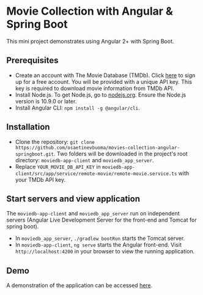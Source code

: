 # Movie Collection with Angular & Spring Boot

This mini project demonstrates using Angular 2+ with Spring Boot.

## Prerequisites

* Create an account with The Movie Database (TMDb). Click [here](http://www.themoviedb.org) to sign up for a free account. You will be provided with a unique API key. This key is required to download movie information from TMDb API.
* Install Node.js. To get Node.js, go to [nodejs.org](http://www.nodejs.org). Ensure the Node.js version is 10.9.0 or later.
* Install Angular CLI: `npm install -g @angular/cli`.

## Installation

* Clone the repository: `git clone https://github.com/osaetinevbuoma/movies-collection-angular-springboot.git`. Two folders will be downloaded in the project's root directory: `moviedb-app-client` and `moviedb_app_server`.
* Replace `YOUR_MOVIE_DB_API_KEY` in `moviedb-app-client/src/app/service/remote-movie/remote-movie.service.ts` with your TMDb API key.

## Start servers and view application

The `moviedb-app-client` and `moviedb_app_server` run on independent servers (Angular Live Development Server for the front-end and Tomcat for spring boot).

* In `moviedb_app_server`, `./gradlew bootRun` starts the Tomcat server.
* In `moviedb-app-client`, `ng serve` starts the Angular front-end. Visit `http://localhost:4200` in your browser to view the running application.

## Demo
A demonstration of the application can be accessed [here](https://angular-movie-db-frontend.herokuapp.com/).